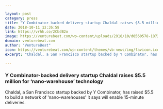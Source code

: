 ```yaml
---

layout: post
category: press
title: "Y Combinator-backed delivery startup Chaldal raises $5.5 million for ‘nano-warehouse’ technology"
date: 2018-10-11 12:36:58
link: https://vrhk.co/2CbdB2o
image: https://venturebeat.com/wp-content/uploads/2018/10/d8560578-1872-4c29-87c1-db27cfb4322b.png?fit=646%2C312&strip=all
domain: venturebeat.com
author: "VentureBeat"
icon: https://venturebeat.com/wp-content/themes/vb-news/img/favicon.ico
excerpt: "Chaldal, a San Francisco startup backed by Y Combinator, has raised $5.5 to build a network of 'nano-warehouses' it says will enable 15-minute deliveries."

---
```


### Y Combinator-backed delivery startup Chaldal raises $5.5 million for ‘nano-warehouse’ technology

Chaldal, a San Francisco startup backed by Y Combinator, has raised $5.5 to build a network of 'nano-warehouses' it says will enable 15-minute deliveries.